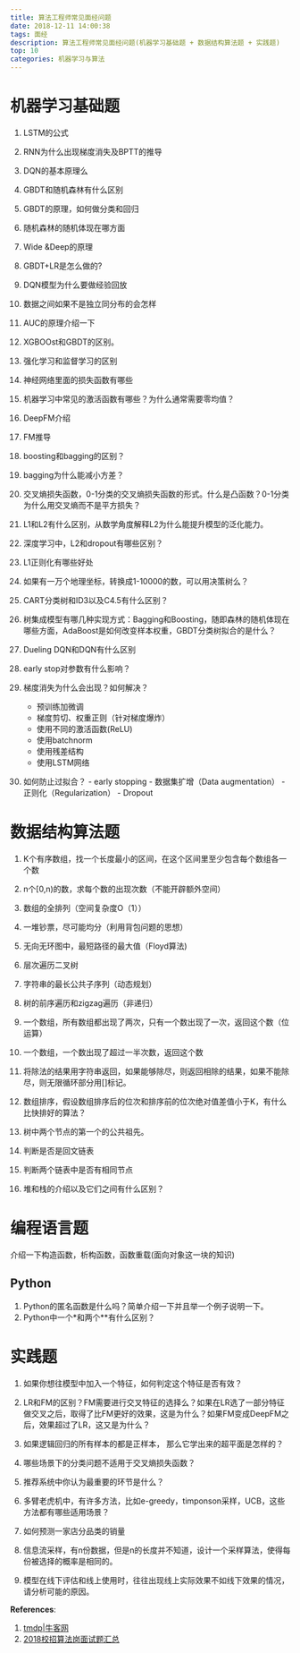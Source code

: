 ```yaml
---
title: 算法工程师常见面经问题
date: 2018-12-11 14:00:38
tags: 面经
description: 算法工程师常见面经问题(机器学习基础题 + 数据结构算法题 + 实践题)
top: 10
categories: 机器学习与算法
---
```



# 机器学习基础题

1. LSTM的公式

2. RNN为什么出现梯度消失及BPTT的推导

3. DQN的基本原理么

4. GBDT和随机森林有什么区别

5. GBDT的原理，如何做分类和回归

6. 随机森林的随机体现在哪方面

7. Wide &Deep的原理

8. GBDT+LR是怎么做的?

9. DQN模型为什么要做经验回放

10. 数据之间如果不是独立同分布的会怎样

11. AUC的原理介绍一下

12. XGBOOst和GBDT的区别。

13. 强化学习和监督学习的区别

14. 神经网络里面的损失函数有哪些

15. 机器学习中常见的激活函数有哪些？为什么通常需要零均值？

16. DeepFM介绍

17. FM推导

18. boosting和bagging的区别？

19. bagging为什么能减小方差？

20. 交叉熵损失函数，0-1分类的交叉熵损失函数的形式。什么是凸函数？0-1分类为什么用交叉熵而不是平方损失？

21. L1和L2有什么区别，从数学角度解释L2为什么能提升模型的泛化能力。

22. 深度学习中，L2和dropout有哪些区别？

23. L1正则化有哪些好处

24. 如果有一万个地理坐标，转换成1-10000的数，可以用决策树么？

25. CART分类树和ID3以及C4.5有什么区别？

26. 树集成模型有哪几种实现方式：Bagging和Boosting，随即森林的随机体现在哪些方面，AdaBoost是如何改变样本权重，GBDT分类树拟合的是什么？

27. Dueling DQN和DQN有什么区别

28. early stop对参数有什么影响？
29. 梯度消失为什么会出现？如何解决？
    - 预训练加微调
    - 梯度剪切、权重正则（针对梯度爆炸）
    - 使用不同的激活函数(ReLU)
    - 使用batchnorm
    - 使用残差结构
    - 使用LSTM网络
 30. 如何防止过拟合？
    - early stopping
    - 数据集扩增（Data augmentation）
    - 正则化（Regularization）
    - Dropout




# 数据结构算法题

1. K个有序数组，找一个长度最小的区间，在这个区间里至少包含每个数组各一个数

2. n个[0,n)的数，求每个数的出现次数（不能开辟额外空间）

3. 数组的全排列（空间复杂度O（1））

4. 一堆钞票，尽可能均分（利用背包问题的思想）

5. 无向无环图中，最短路径的最大值（Floyd算法)

6. 层次遍历二叉树

7. 字符串的最长公共子序列（动态规划）

8. 树的前序遍历和zigzag遍历（非递归）

9. 一个数组，所有数组都出现了两次，只有一个数出现了一次，返回这个数（位运算）

10. 一个数组，一个数出现了超过一半次数，返回这个数

11. 将除法的结果用字符串返回，如果能够除尽，则返回相除的结果，如果不能除尽，则无限循环部分用[]标记。

12. 数组排序，假设数组排序后的位次和排序前的位次绝对值差值小于K，有什么比快排好的算法？

13. 树中两个节点的第一个的公共祖先。

14. 判断是否是回文链表

15. 判断两个链表中是否有相同节点
16. 堆和栈的介绍以及它们之间有什么区别？

# 编程语言题
介绍一下构造函数，析构函数，函数重载(面向对象这一块的知识)
 ## Python
  1. Python的匿名函数是什么吗？简单介绍一下并且举一个例子说明一下。
  2. Python中一个\*和两个\**有什么区别？



# 实践题

1. 如果你想往模型中加入一个特征，如何判定这个特征是否有效？

2. LR和FM的区别？FM需要进行交叉特征的选择么？如果在LR选了一部分特征做交叉之后，取得了比FM更好的效果，这是为什么？如果FM变成DeepFM之后，效果超过了LR，这又是为什么？

3. 如果逻辑回归的所有样本的都是正样本， 那么它学出来的超平面是怎样的？

4. 哪些场景下的分类问题不适用于交叉熵损失函数？

5. 推荐系统中你认为最重要的环节是什么？

6. 多臂老虎机中，有许多方法，比如e-greedy，timponson采样，UCB，这些方法都有哪些适用场景？

7. 如何预测一家店分品类的销量

8. 信息流采样，有n份数据，但是n的长度并不知道，设计一个采样算法，使得每份被选择的概率是相同的。

9. 模型在线下评估和线上使用时，往往出现线上实际效果不如线下效果的情况，请分析可能的原因。



**References**:
1. [tmdp|牛客网](https://www.nowcoder.com/discuss/111127)
2. [2018校招算法岗面试题汇总](https://zhuanlan.zhihu.com/p/36801851)
